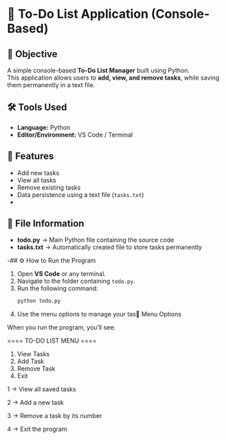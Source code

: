 # 📝 To-Do List Application (Console-Based)

## 📌 Objective
A simple console-based **To-Do List Manager** built using Python.  
This application allows users to **add, view, and remove tasks**, while saving them permanently in a text file.

## 🛠️ Tools Used
- **Language:** Python  
- **Editor/Environment:** VS Code / Terminal  

## 🚀 Features
- Add new tasks  
- View all tasks  
- Remove existing tasks  
- Data persistence using a text file (`tasks.txt`)
- 
## 📂 File Information
- **todo.py** → Main Python file containing the source code  
- **tasks.txt** → Automatically created file to store tasks permanently  

-## ⚙️ How to Run the Program
1. Open **VS Code** or any terminal.  
2. Navigate to the folder containing `todo.py`.  
3. Run the following command:
   ```bash
   python todo.py

4. Use the menu options to manage your tas🧩 Menu Options

When you run the program, you’ll see:

==== TO-DO LIST MENU ====
1. View Tasks
2. Add Task
3. Remove Task
4. Exit

1 → View all saved tasks

2 → Add a new task

3 → Remove a task by its number

4 → Exit the program
